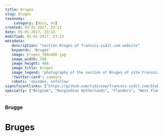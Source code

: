```yaml
---
title: Bruges
slug: bruges
taxonomy:
    category: [docs, en]
created: 05-01-2017, 23:13
date: 05-01-2017, 23:13
modified: 05-01-2017, 23:13
metadata:
   description: "section Bruges of francois-vidit.com website"
   keywords: 'Bruges'
   image: bruges_700x466.jpg
   image_width: 700
   image_height: 466
   image_title: Bruges
   image_legend: "photography of the section of Bruges of site francois-vidit.com"
   'twitter:card': summary
   robots: 'noindex, nofollow'
significantlinks: ["https://github.com/tidiview/francois-vidit.com/blob/develop/user/sites/docs/pages/01.reference/05.bruges/chapter.en.md"]
specialty: ["Belgium", "Burgundian Netherlands", "Flanders", "West Flanders", "Bruges"]
---
```

### Brugge

# Bruges